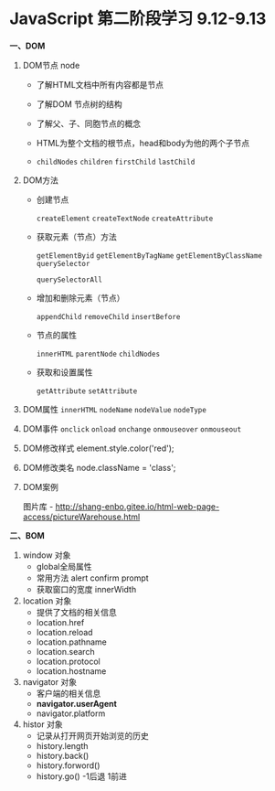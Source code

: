 # JavaScript 第二阶段学习  9.12-9.13

**一、DOM**

1. DOM节点 node 

   - 了解HTML文档中所有内容都是节点

   - 了解DOM 节点树的结构
   - 了解父、子、同胞节点的概念
   - HTML为整个文档的根节点，head和body为他的两个子节点
   - `childNodes`  `children`   `firstChild`   `lastChild`

2. DOM方法

   - 创建节点

      `createElement`   `createTextNode`   `createAttribute`

   - 获取元素（节点）方法

      `getElementByid`   `getElementByTagName`   `getElementByClassName` `querySelector`

     `querySelectorAll`

   - 增加和删除元素（节点） 

     `appendChild`   `removeChild`  `insertBefore`

   - 节点的属性

     `innerHTML`   `parentNode`   `childNodes`

   - 获取和设置属性

     `getAttribute`   `setAttribute`  

3. DOM属性  `innerHTML`  `nodeName`  `nodeValue`  `nodeType`

4. DOM事件 `onclick` `onload` `onchange` `onmouseover` `onmouseout`

5. DOM修改样式     element.style.color('red');

6. DOM修改类名     node.className = 'class';

7. DOM案例

   图片库 - http://shang-enbo.gitee.io/html-web-page-access/pictureWarehouse.html

**二、BOM**

1. window 对象
   - global全局属性
   - 常用方法  alert confirm prompt
   - 获取窗口的宽度 innerWidth
2. location 对象
   - 提供了文档的相关信息
   - location.href
   - location.reload
   - location.pathname
   - location.search
   - location.protocol
   - location.hostname
3. navigator 对象
   - 客户端的相关信息
   - **navigator.userAgent**
   - navigator.platform
4. histor 对象
   - 记录从打开网页开始浏览的历史
   - history.length
   - history.back()
   - history.forword()
   - history.go()  -1后退 1前进